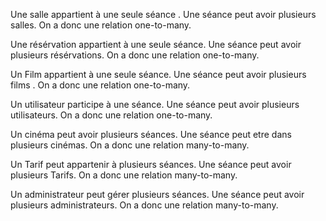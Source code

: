 


Une salle appartient  à  une seule séance . Une séance peut avoir plusieurs salles. On a donc une relation one-to-many. 

Une résérvation appartient  à  une seule séance.  Une séance peut avoir plusieurs résérvations. On a donc une relation one-to-many. 

Un Film appartient  à  une seule séance. Une séance peut avoir plusieurs films . On a donc une relation one-to-many. 


Un utilisateur participe à une séance. Une séance peut avoir plusieurs utilisateurs. On a donc une relation one-to-many.

Un cinéma peut avoir plusieurs séances. Une séance peut etre dans plusieurs cinémas. On a donc une relation many-to-many. 

Un Tarif peut appartenir  à  plusieurs séances. Une séance peut avoir plusieurs Tarifs. On a donc une relation many-to-many. 

Un administrateur peut gérer plusieurs séances. Une séance peut avoir plusieurs administrateurs. On a donc une relation many-to-many. 



